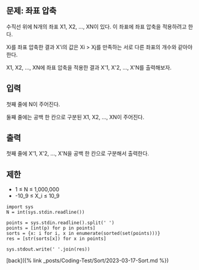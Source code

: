 ## 문제: 좌표 압축

수직선 위에 N개의 좌표 X1, X2, ..., XN이 있다. 이 좌표에 좌표 압축을 적용하려고 한다.

Xi를 좌표 압축한 결과 X'i의 값은 Xi > Xj를 만족하는 서로 다른 좌표의 개수와 같아야 한다.

X1, X2, ..., XN에 좌표 압축을 적용한 결과 X'1, X'2, ..., X'N를 출력해보자.

## 입력

첫째 줄에 N이 주어진다.

둘째 줄에는 공백 한 칸으로 구분된 X1, X2, ..., XN이 주어진다.

## 출력

첫째 줄에 X'1, X'2, ..., X'N을 공백 한 칸으로 구분해서 출력한다.

## 제한

- 1 ≤ N ≤ 1,000,000
- -10_9 ≤ X_i ≤ 10_9

```
import sys
N = int(sys.stdin.readline())

points = sys.stdin.readline().split(' ')
points = [int(p) for p in points]
sorts = {x: i for i, x in enumerate(sorted(set(points)))}
res = [str(sorts[x]) for x in points]

sys.stdout.write(' '.join(res))
```

[back]({% link _posts/Coding-Test/Sort/2023-03-17-Sort.md %})